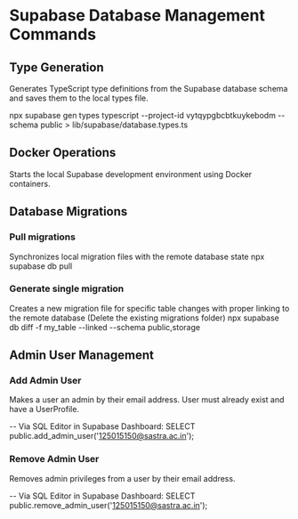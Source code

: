 # Supabase Database Management Commands

## Type Generation
Generates TypeScript type definitions from the Supabase database schema and saves them to the local types file.

npx supabase gen types typescript --project-id vytqypgbcbtkuykebodm --schema public > lib/supabase/database.types.ts

## Docker Operations
Starts the local Supabase development environment using Docker containers.

## Database Migrations

### Pull migrations
Synchronizes local migration files with the remote database state
npx supabase db pull

### Generate single migration
Creates a new migration file for specific table changes with proper linking to the remote database (Delete the existing migrations folder)
npx supabase db diff -f my_table --linked --schema public,storage

## Admin User Management

### Add Admin User
Makes a user an admin by their email address. User must already exist and have a UserProfile.

-- Via SQL Editor in Supabase Dashboard:
SELECT public.add_admin_user('125015150@sastra.ac.in');

### Remove Admin User
Removes admin privileges from a user by their email address.

-- Via SQL Editor in Supabase Dashboard:
SELECT public.remove_admin_user('125015150@sastra.ac.in');